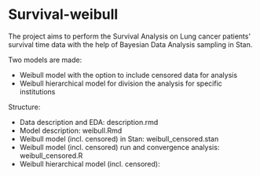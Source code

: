 # Survival-weibull

The project aims to perform the Survival Analysis on Lung cancer patients' survival time data with the help of Bayesian Data Analysis sampling in Stan.

Two models are made:
- Weibull model with the option to include censored data for analysis
- Weibull hierarchical model for division the analysis for specific institutions

Structure:
- Data description and EDA: description.rmd
- Model description: weibull.Rmd
- Weibull model (incl. censored) in Stan: weibull_censored.stan
- Weibull model (incl. censored) run and convergence analysis: weibull_censored.R
- Weibull hierarchical model (incl. censored):
